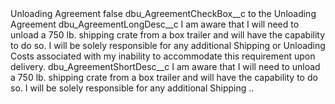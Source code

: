 <?xml version="1.0" encoding="UTF-8"?>
<CustomMetadata xmlns="http://soap.sforce.com/2006/04/metadata" xmlns:xsi="http://www.w3.org/2001/XMLSchema-instance" xmlns:xsd="http://www.w3.org/2001/XMLSchema">
    <label>Unloading Agreement</label>
    <protected>false</protected>
    <values>
        <field>dbu_AgreementCheckBox__c</field>
        <value xsi:type="xsd:string">to the Unloading Agreement</value>
    </values>
    <values>
        <field>dbu_AgreementLongDesc__c</field>
        <value xsi:type="xsd:string">I am aware that I will need to unload a 750 lb. shipping crate from a box trailer and will have the capability to do so. I will be solely responsible for any additional Shipping or Unloading Costs associated with my inability to accommodate this requirement upon delivery.</value>
    </values>
    <values>
        <field>dbu_AgreementShortDesc__c</field>
        <value xsi:type="xsd:string">I am aware that I will need to unload a 750 lb. shipping crate from a box trailer and will have the capability to do so. I will be solely responsible for any additional Shipping ..</value>
    </values>
</CustomMetadata>
